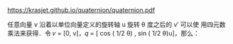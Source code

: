 https://krasjet.github.io/quaternion/quaternion.pdf

任意向量 v 沿着以单位向量定义的旋转轴 u 旋转 θ 度之后的 v′ 可以使
用四元数乘法来获得．令 𝑣 = [0, v]，𝑞 = [ cos ( 1/2 θ) , sin ( 1/2 θ)u]，那么：
